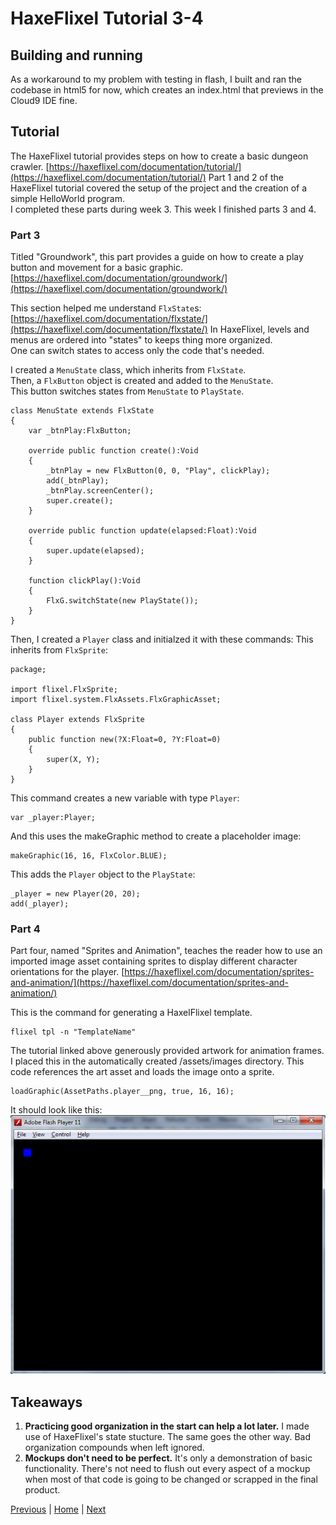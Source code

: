 # HaxeFlixel Tutorial 3-4

## Building and running
As a workaround to my problem with testing in flash, I built and ran the codebase in html5 for now, which creates an index.html that previews in the Cloud9 IDE fine.

## Tutorial
The HaxeFlixel tutorial provides steps on how to create a basic dungeon crawler.
[https://haxeflixel.com/documentation/tutorial/](https://haxeflixel.com/documentation/tutorial/)
Part 1 and 2 of the HaxeFlixel tutorial covered the setup of the project and the creation of a simple HelloWorld program.  
I completed these parts during week 3. This week I finished parts 3 and 4.  

### Part 3
Titled "Groundwork", this part provides a guide on how to create a play button and movement for a basic graphic.  
[https://haxeflixel.com/documentation/groundwork/](https://haxeflixel.com/documentation/groundwork/)

This section helped me understand `FlxState`s:  
[https://haxeflixel.com/documentation/flxstate/](https://haxeflixel.com/documentation/flxstate/) 
In HaxeFlixel, levels and menus are ordered into "states" to keeps thing more organized.  
One can switch states to access only the code that's needed.  

I created a `MenuState` class, which inherits from `FlxState`.  
Then, a `FlxButton` object is created and added to the `MenuState`.  
This button switches states from `MenuState` to `PlayState`.  
```
class MenuState extends FlxState
{
	var _btnPlay:FlxButton;

	override public function create():Void
	{
		_btnPlay = new FlxButton(0, 0, "Play", clickPlay);
		add(_btnPlay);
		_btnPlay.screenCenter();
		super.create();
	}

	override public function update(elapsed:Float):Void
	{
		super.update(elapsed);
	}
	
	function clickPlay():Void
	{
		FlxG.switchState(new PlayState());
	}
}
```
Then, I created a `Player` class and initialzed it with these commands:
This inherits from `FlxSprite`:  
```
package;

import flixel.FlxSprite;
import flixel.system.FlxAssets.FlxGraphicAsset;

class Player extends FlxSprite
{
    public function new(?X:Float=0, ?Y:Float=0)
    {
        super(X, Y);
    }
}
```
This command creates a new variable with type `Player`:  
```
var _player:Player;
```
And this uses the makeGraphic method to create a placeholder image:  
```
makeGraphic(16, 16, FlxColor.BLUE);
```
This adds the `Player` object to the `PlayState`:  
```
_player = new Player(20, 20);
add(_player);
```

### Part 4
Part four, named "Sprites and Animation", teaches the reader how to use an imported image asset containing sprites to display different character orientations for the player.
[https://haxeflixel.com/documentation/sprites-and-animation/](https://haxeflixel.com/documentation/sprites-and-animation/)

This is the command for generating a HaxelFlixel template.
```
flixel tpl -n "TemplateName"
```
The tutorial linked above generously provided artwork for animation frames.
I placed this in the automatically created  /assets/images directory.
This code references the art asset and loads the image onto a sprite.
```
loadGraphic(AssetPaths.player__png, true, 16, 16);
```
It should look like this:  
![Groundwork example](https://github.com/yuhangc9321/haxe-independent-study/blob/master/blog-images/0006.png "Groundwork example")  

## Takeaways
1. **Practicing good organization in the start can help a lot later.** I made use of HaxeFlixel's state stucture. The same goes the other way. Bad organization compounds when left ignored.
2. **Mockups don't need to be perfect.** It's only a demonstration of basic functionality. There's not need to flush out every aspect of a mockup when most of that code is going to be changed or scrapped in the final product.

[Previous](week-4.md) | [Home](../README.md) | [Next](week-6.md)